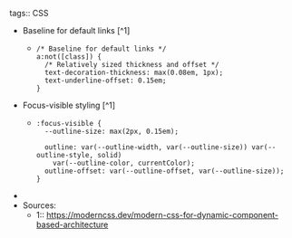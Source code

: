 tags:: CSS

- Baseline for default links [^1]
	- ```
	  /* Baseline for default links */
	  a:not([class]) {
	    /* Relatively sized thickness and offset */
	    text-decoration-thickness: max(0.08em, 1px);
	    text-underline-offset: 0.15em;
	  }	
	  ```
- Focus-visible styling [^1]
	- ```
	  :focus-visible {
	    --outline-size: max(2px, 0.15em);
	  
	    outline: var(--outline-width, var(--outline-size)) var(--outline-style, solid)
	      var(--outline-color, currentColor);
	    outline-offset: var(--outline-offset, var(--outline-size));
	  }
	  ```
-
- Sources:
	- 1:: https://moderncss.dev/modern-css-for-dynamic-component-based-architecture